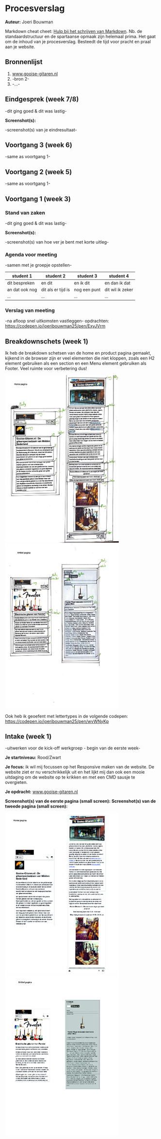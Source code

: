 # Procesverslag
**Auteur:** Joeri Bouwman

Markdown cheat cheet: [Hulp bij het schrijven van Markdown](https://github.com/adam-p/markdown-here/wiki/Markdown-Cheatsheet). Nb. de standaardstructuur en de spartaanse opmaak zijn helemaal prima. Het gaat om de inhoud van je procesverslag. Besteedt de tijd voor pracht en praal aan je website.



## Bronnenlijst
1. www.gooise-gitaren.nl
2. -bron 2-
3. -...-



## Eindgesprek (week 7/8)

-dit ging goed & dit was lastig-

**Screenshot(s):**

-screenshot(s) van je eindresultaat-



## Voortgang 3 (week 6)

-same as voortgang 1-



## Voortgang 2 (week 5)

-same as voortgang 1-



## Voortgang 1 (week 3)

### Stand van zaken

-dit ging goed & dit was lastig-

**Screenshot(s):**

-screenshot(s) van hoe ver je bent met korte uitleg-

### Agenda voor meeting

-samen met je groepje opstellen-

| student 1      | student 2          | student 3    | student 4        |
| ---            | ---                | ---          | ---              |
| dit bespreken  | en dit             | en ik dit    | en dan ik dat    |
| an dat ook nog | dit als er tijd is | nog een punt | dit wil ik zeker |
| ...            | ...                | ...          | ...              |

### Verslag van meeting

-na afloop snel uitkomsten vastleggen-
opdrachten:
https://codepen.io/joeribouwman25/pen/ExyJVrm


## Breakdownschets (week 1)

Ik heb de breakdown schetsen van de home en product pagina gemaakt, kijkend in de browser zijn er veel elementen die niet kloppen, zoals een H2 element gebruiken als een section en een Menu element gebruiken als Footer. Veel ruimte voor verbetering dus!

<img src="images/Breakdownschets Homepagina.jpeg" width="375px" alt="Breakdown schets van Homepagina van de website"><img src="images/Breakdownschets Productpagina.jpeg" width="375px" alt="Breakdown schets van productpagina van de website">

Ook heb ik geoefent met lettertypes in de volgende codepen:
https://codepen.io/joeribouwman25/pen/wvWNyKp


## Intake (week 1)
-uitwerken voor de kick-off werkgroep - begin van de eerste week-

**Je startniveau:** Rood/Zwart

**Je focus:** ik wil mij focussen op het Responsive maken van de website. De website ziet er nu verschrikkelijk uit en het lijkt mij dan ook een mooie uitdaging om de website op te krikken en met een CMD sausje te overgieten. 

**Je opdracht:** www.gooise-gitaren.nl

**Screenshot(s) van de eerste pagina (small screen):**    **Screenshot(s) van de tweede pagina (small screen):**

<img src="images/Home Pagina-gooise.jpg" width="375px" alt="Homepagina van de website">   <img src="images/Product Pagina-gooise.jpg" width="375px" alt="product pagina van website">




